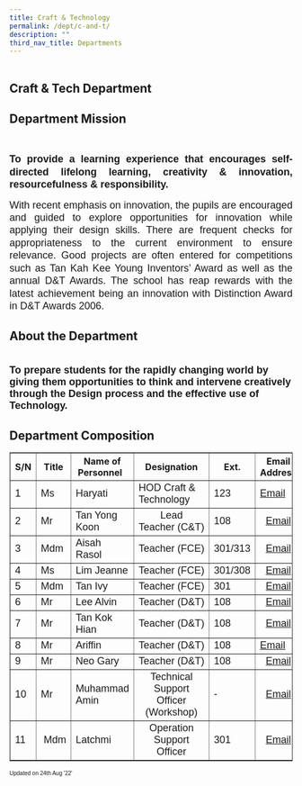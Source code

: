 ```yaml
---
title: Craft & Technology
permalink: /dept/c-and-t/
description: ""
third_nav_title: Departments
---
```

<div id="_ptoo_block_start" style="font-size:1px;border:1px solid transparent"></div>

<div id="_ptoo_PTOID" class="pageblock_box " style="display:none">
    <div id="_ptod_PTOID" class="ive_editable ive_ptod ive_content"></div>
</div>

  <div id="_ptoo_70152" class="pageblock_box ">
    <h2 id="_ptoh_70152" class="ive_editable ive_ptoh">Craft &amp; Tech Department</h2>
    <div id="_ptod_70152" class="ive_editable ive_ptod ive_content"></div>
</div>
  <div id="_ptoo_70153" class="pageblock_box ">
    <h2 id="_ptoh_70153" class="ive_editable ive_ptoh">Department Mission</h2>
    <div id="_ptod_70153" class="ive_editable ive_ptod ive_content"><br><p style="text-align: justify; line-height: 22.4px;"><font face="arial, sans-serif" size="4"><strong>To provide a learning experience that encourages self-directed lifelong learning, creativity &amp; innovation, resourcefulness &amp; responsibility.&nbsp;</strong>&nbsp;</font></p><p style="text-align: justify; line-height: 22.4px;"><font face="arial, sans-serif" size="4">With recent emphasis on innovation, the pupils are encouraged and guided to explore opportunities for innovation while applying their design skills. There are frequent checks for appropriateness to the current environment to ensure relevance. Good projects are often entered for competitions such as Tan Kah Kee Young Inventors’ Award as well as the annual D&amp;T Awards. The school has reap rewards with the latest achievement being an innovation with Distinction Award in D&amp;T Awards 2006.</font></p></div>
</div>
  <div id="_ptoo_70154" class="pageblock_box ">
    <h2 id="_ptoh_70154" class="ive_editable ive_ptoh">About the Department</h2>
    <div id="_ptod_70154" class="ive_editable ive_ptod ive_content"><font face="arial, sans-serif" size="4"><br><strong style="text-align: -webkit-center;">To prepare students for the rapidly changing world by giving them opportunities to think and intervene creatively through the Design process and the effective use of Technology.&nbsp;</strong><span style="text-align: -webkit-center;"></span><span style="text-align: -webkit-center;">&nbsp;</span></font><br></div>
</div>
  <div id="_ptoo_70155" class="pageblock_box ">
    <h2 id="_ptoh_70155" class="ive_editable ive_ptoh">Department Composition</h2>
    <div id="_ptod_70155" class="ive_editable ive_ptod ive_content"><table border="1" cellspacing="0" cellpadding="2" align="center" class="iveo_table ives_tab_dark" style="width: 100%;"><tbody><tr><th style="width: 31px;"><strong>S/N</strong></th><th style="width: 45px;"><strong>Title</strong></th><th style="width: 180px;"><strong>Name of Personnel &nbsp;</strong></th><th style="width: 209px;"><strong>Designation</strong></th><th style="width: 34px;"><strong>Ext.</strong></th><th style="width: 109px;"><strong>Email Address</strong></th></tr><tr><td><font size="4" face="arial, sans-serif">1</font></td><td><font size="4" face="arial, sans-serif">Ms</font></td><td><font size="4" face="arial, sans-serif"><span style="text-align: left;">Haryati</span></font></td><td><font size="4" face="arial, sans-serif"><span style="text-align: left;">HOD Craft &amp; Technology</span><br></font></td><td><font size="4" face="arial, sans-serif">123<br></font></td><td><a href="mailto:haryati_hassan_a@schools.gov.sg" target=""><font size="4" face="arial, sans-serif">Email</font></a></td></tr><tr><td><font size="4" face="arial, sans-serif">2</font></td><td><font size="4" face="arial, sans-serif">Mr</font></td><td><font size="4" face="arial, sans-serif">Tan Yong Koon</font></td><td align="center" valign="middle"><font size="4" face="arial, sans-serif">Lead Teacher&nbsp;(C&amp;T)</font></td><td><font size="4" face="arial, sans-serif">108</font></td><td align="center" valign="middle"><font size="4" face="arial, sans-serif"><a href="mailto:tan_yong_koon@schools.gov.sg" target="">Email</a></font></td></tr><tr><td><font size="4" face="arial, sans-serif">3</font></td><td><font size="4" face="arial, sans-serif">Mdm</font></td><td><font size="4" face="arial, sans-serif">Aisah Rasol</font></td><td align="center" valign="middle"><font size="4" face="arial, sans-serif">Teacher (FCE)</font></td><td><font face="arial, sans-serif"><font size="4">301/313</font><font size="4"></font></font></td><td align="center" valign="middle"><font size="4" face="arial, sans-serif"><a href="mailto:isah_rasol@schools.gov.sg" target="">Email</a></font></td></tr><tr><td><font size="4" face="arial, sans-serif">4</font></td><td><font size="4" face="arial, sans-serif">Ms</font></td><td><font size="4" face="arial, sans-serif">Lim Jeanne</font></td><td align="center" valign="middle"><font size="4" face="arial, sans-serif">Teacher (FCE)</font></td><td><font size="4" face="arial, sans-serif">301/308</font></td><td align="center" valign="middle"><font size="4" face="arial, sans-serif"><a href="mailto:lim_shuying_jeanne@schools.gov.sg" target="">Email</a></font></td></tr><tr><td><font size="4" face="arial, sans-serif">5</font></td><td><font size="4" face="arial, sans-serif">Mdm</font></td><td><font size="4" face="arial, sans-serif">Tan Ivy</font></td><td align="center" valign="middle"><font size="4" face="arial, sans-serif">Teacher (FCE)</font></td><td><font size="4" face="arial, sans-serif">301</font></td><td align="center" valign="middle"><font size="4" face="arial, sans-serif"><a href="mailto:tan_boon_hua_ivy@schools.gov.sg" target="">Email</a></font></td></tr><tr><td><font size="4" face="arial, sans-serif">6</font></td><td><font size="4" face="arial, sans-serif">Mr</font></td><td><font size="4" face="arial, sans-serif">Lee Alvin</font></td><td align="center" valign="middle"><font size="4" face="arial, sans-serif">Teacher (D&amp;T)</font></td><td><font size="4" face="arial, sans-serif">108</font></td><td align="center" valign="middle"><font size="4" face="arial, sans-serif"><a href="mailto:lee_meng_chee_alvin@schools.gov.sg" target="">Email</a></font></td></tr><tr><td><font size="4" face="arial, sans-serif">7</font></td><td><font size="4" face="arial, sans-serif">Mr</font></td><td><font size="4" face="arial, sans-serif">Tan Kok Hian</font></td><td align="center" valign="middle"><font size="4" face="arial, sans-serif">Teacher (D&amp;T)</font></td><td><font size="4" face="arial, sans-serif">108</font></td><td align="center" valign="middle"><font size="4" face="arial, sans-serif"><a href="mailto:tan_kok_hian@schools.gov.sg" target="">Email</a></font></td></tr><tr><td><font face="arial, sans-serif" size="4">8</font></td><td><font face="arial, sans-serif" size="4">Mr</font></td><td><font face="arial, sans-serif" size="4"><span style="text-align: left;">Ariffin</span><br></font></td><td><font face="arial, sans-serif" size="4">Teacher (D&amp;T)<br></font></td><td><font face="arial, sans-serif" size="4">108</font></td><td><a href="mailto:ariffin_md_ali@schools.gov.sg" target=""><font face="arial, sans-serif" size="4">Email</font></a></td></tr><tr><td><font face="arial, sans-serif" size="4">9</font></td><td><font size="4" face="arial, sans-serif">Mr</font></td><td><font size="4" face="arial, sans-serif">Neo Gary</font></td><td align="center" valign="middle"><font face="arial, sans-serif" size="4">Teacher (D&amp;T)</font></td><td><font face="arial, sans-serif" size="4">108</font></td><td align="center" valign="middle"><font size="4" face="arial, sans-serif"><a href="mailto:neo_meng_yang_gary@schools.gov.sg" target="">Email</a></font></td></tr><tr><td><font size="4" face="arial, sans-serif">10</font></td><td><font size="4" face="arial, sans-serif">Mr</font></td><td><font size="4" face="arial, sans-serif">Muhammad Amin</font></td><td align="center" valign="middle"><font face="arial, sans-serif" size="4">Technical Support Officer (Workshop)</font><font size="4" face="arial, sans-serif"></font></td><td><font size="4" face="arial, sans-serif">-</font></td><td align="center" valign="middle"><font size="4" face="arial, sans-serif"><a href="mailto:muhammad_amin_affandi@schools.gov.sg" target="">Email</a></font></td></tr><tr><td><font size="4" face="arial, sans-serif">11</font></td><td><font size="4" face="arial, sans-serif">&nbsp;Mdm</font></td><td><font size="4" face="arial, sans-serif">Latchmi</font></td><td align="center" valign="middle"><font size="4" face="arial, sans-serif">Operation Support Officer</font></td><td><font size="4" face="arial, sans-serif">301</font></td><td align="center" valign="middle"><font size="4" face="arial, sans-serif"><a href="mailto:latchmi_ali_muthu@schools.gov.sg" target="" style="">Email</a></font></td></tr></tbody></table><span style="font-family: arial, sans-serif; font-size: x-small;">Updated on 24th Aug '22'</span><br></div>
</div>
          </div>